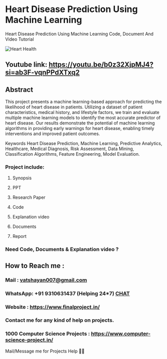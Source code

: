 # Heart Disease Prediction Using Machine Learning
Heart Disease Prediction Using Machine Learning Code, Document And Video Tutorial

![Heart Health](https://github.com/user-attachments/assets/22690f41-f02f-4105-b867-fc6ee33be233)

## Youtube link: https://youtu.be/b0z32XjpMJ4?si=ab3F-vqnPPdXTxq2

## Abstract
This project presents a machine learning-based approach for predicting the likelihood of heart disease in patients. Utilizing a dataset of patient characteristics, medical history, and lifestyle factors, we train and evaluate multiple machine learning models to identify the most accurate predictor of heart disease. Our results demonstrate the potential of machine learning algorithms in providing early warnings for heart disease, enabling timely interventions and improved patient outcomes.

Keywords
Heart Disease Prediction, Machine Learning, Predictive Analytics, Healthcare, Medical Diagnosis, Risk Assessment, Data Mining, Classification Algorithms, Feature Engineering, Model Evaluation.

### Project include: 

1. Synopsis

2. PPT

3. Research Paper


4. Code

5. Explanation video

6. Documents

7. Report


### Need Code, Documents & Explanation video ? 

## How to Reach me :

### Mail : vatshayan007@gmail.com 

### WhatsApp: +91 9310631437 (Helping 24*7) **[CHAT](https://wa.me/message/CHWN2AHCPMAZK1)** 

### Website : https://www.finalproject.in/

### Contact me for any kind of help on projects.
### 1000 Computer Science Projects : https://www.computer-science-project.in/


Mail/Message me for Projects Help 🙏🏻
